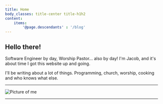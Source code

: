 ```yaml
---
title: Home
body_classes: title-center title-h1h2
content:
	items:
        '@page.descendants' : '/blog'
---
```


## Hello there!

Software Engineer by day, Worship Pastor... also by day! I'm Jacob, and it's about time I got this website up and going. 

I'll be writing about a lot of things. Programming, church, worship, cooking and who knows what else. 

<hr/>

![Picture of me](/images/self-picture.jpg?classes=centered%20mt-25&cropResize=200,200)

<hr/>
